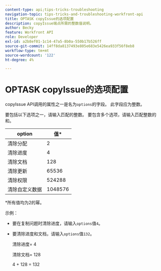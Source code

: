 ```yaml
---
content-type: api;tips-tricks-troubleshooting
navigation-topic: tips-tricks-and-troubleshooting-workfront-api
title: OPTASK copyIssue的选项配置
description: copyIssue端点所需的整数值说明。
author: Becky
feature: Workfront API
role: Developer
exl-id: a2b8ef01-1c14-47a5-8b0a-550b17b526ff
source-git-commit: 14ff8da8137493e805e683e5426ea933f56f8eb8
workflow-type: tm+mt
source-wordcount: '122'
ht-degree: 4%

---
```


# OPTASK copyIssue的选项配置


copyIssue API调用的属性之一是名为`options`的字段。 此字段应为整数。

要包括以下选项之一，请输入匹配的整数。 要包含多个选项，请输入匹配整数的和。

| option | 值* |
|---|---|
| 清除分配 | 2 |
| 清除进度 | 4 |
| 清除文档 | 128 |
| 清除更新 | 65536 |
| 清除权限 | 524288 |
| 清除自定义数据 | 1048576 |

*所有值均为2的幂。

示例：

* 要在复制问题时清除进度，请输入`options`值`4`。

* 要清除进度和文档，请输入`options`值`132`。

  清除进度= 4

  清除文档= 128

  4 + 128 = 132
